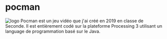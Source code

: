 # pocman
![logo](https://user-images.githubusercontent.com/64748597/111167438-6d9a7500-85a1-11eb-8a82-338c68238494.png)
Pocman est un jeu vidéo que j'ai créé en 2019 en classe de Seconde. Il est entièrement codé sur la plateforme Processing 3 utilisant un language de programmation basé sur le Java.



